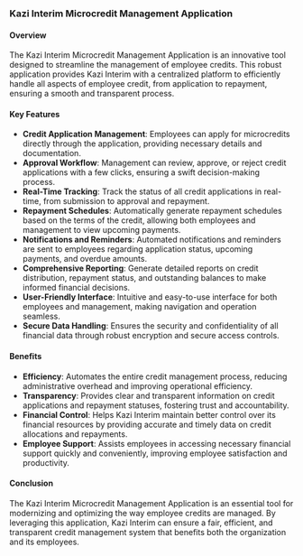 ### Kazi Interim Microcredit Management Application

#### Overview
The Kazi Interim Microcredit Management Application is an innovative tool designed to streamline the management of employee credits. This robust application provides Kazi Interim with a centralized platform to efficiently handle all aspects of employee credit, from application to repayment, ensuring a smooth and transparent process.

#### Key Features

- **Credit Application Management**: Employees can apply for microcredits directly through the application, providing necessary details and documentation.
- **Approval Workflow**: Management can review, approve, or reject credit applications with a few clicks, ensuring a swift decision-making process.
- **Real-Time Tracking**: Track the status of all credit applications in real-time, from submission to approval and repayment.
- **Repayment Schedules**: Automatically generate repayment schedules based on the terms of the credit, allowing both employees and management to view upcoming payments.
- **Notifications and Reminders**: Automated notifications and reminders are sent to employees regarding application status, upcoming payments, and overdue amounts.
- **Comprehensive Reporting**: Generate detailed reports on credit distribution, repayment status, and outstanding balances to make informed financial decisions.
- **User-Friendly Interface**: Intuitive and easy-to-use interface for both employees and management, making navigation and operation seamless.
- **Secure Data Handling**: Ensures the security and confidentiality of all financial data through robust encryption and secure access controls.

#### Benefits

- **Efficiency**: Automates the entire credit management process, reducing administrative overhead and improving operational efficiency.
- **Transparency**: Provides clear and transparent information on credit applications and repayment statuses, fostering trust and accountability.
- **Financial Control**: Helps Kazi Interim maintain better control over its financial resources by providing accurate and timely data on credit allocations and repayments.
- **Employee Support**: Assists employees in accessing necessary financial support quickly and conveniently, improving employee satisfaction and productivity.

#### Conclusion

The Kazi Interim Microcredit Management Application is an essential tool for modernizing and optimizing the way employee credits are managed. By leveraging this application, Kazi Interim can ensure a fair, efficient, and transparent credit management system that benefits both the organization and its employees.